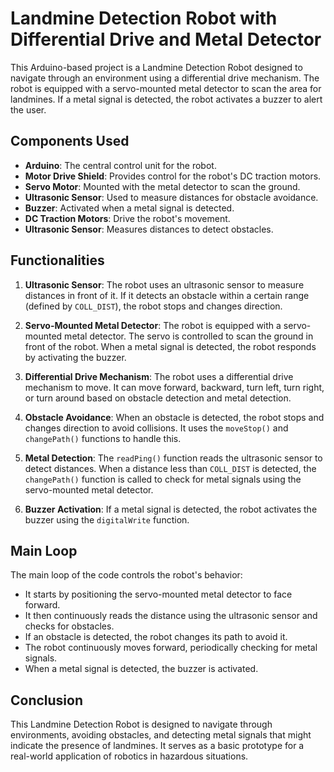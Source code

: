 # Landmine Detection Robot with Differential Drive and Metal Detector

This Arduino-based project is a Landmine Detection Robot designed to navigate through an environment using a differential drive mechanism. The robot is equipped with a servo-mounted metal detector to scan the area for landmines. If a metal signal is detected, the robot activates a buzzer to alert the user.

## Components Used

- **Arduino**: The central control unit for the robot.
- **Motor Drive Shield**: Provides control for the robot's DC traction motors.
- **Servo Motor**: Mounted with the metal detector to scan the ground.
- **Ultrasonic Sensor**: Used to measure distances for obstacle avoidance.
- **Buzzer**: Activated when a metal signal is detected.
- **DC Traction Motors**: Drive the robot's movement.
- **Ultrasonic Sensor**: Measures distances to detect obstacles.

## Functionalities

1. **Ultrasonic Sensor**: The robot uses an ultrasonic sensor to measure distances in front of it. If it detects an obstacle within a certain range (defined by `COLL_DIST`), the robot stops and changes direction.

2. **Servo-Mounted Metal Detector**: The robot is equipped with a servo-mounted metal detector. The servo is controlled to scan the ground in front of the robot. When a metal signal is detected, the robot responds by activating the buzzer.

3. **Differential Drive Mechanism**: The robot uses a differential drive mechanism to move. It can move forward, backward, turn left, turn right, or turn around based on obstacle detection and metal detection.

4. **Obstacle Avoidance**: When an obstacle is detected, the robot stops and changes direction to avoid collisions. It uses the `moveStop()` and `changePath()` functions to handle this.

5. **Metal Detection**: The `readPing()` function reads the ultrasonic sensor to detect distances. When a distance less than `COLL_DIST` is detected, the `changePath()` function is called to check for metal signals using the servo-mounted metal detector.

6. **Buzzer Activation**: If a metal signal is detected, the robot activates the buzzer using the `digitalWrite` function.

## Main Loop

The main loop of the code controls the robot's behavior:

- It starts by positioning the servo-mounted metal detector to face forward.
- It then continuously reads the distance using the ultrasonic sensor and checks for obstacles.
- If an obstacle is detected, the robot changes its path to avoid it.
- The robot continuously moves forward, periodically checking for metal signals.
- When a metal signal is detected, the buzzer is activated.

## Conclusion

This Landmine Detection Robot is designed to navigate through environments, avoiding obstacles, and detecting metal signals that might indicate the presence of landmines. It serves as a basic prototype for a real-world application of robotics in hazardous situations.
